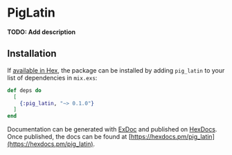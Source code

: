# PigLatin

**TODO: Add description**

## Installation

If [available in Hex](https://hex.pm/docs/publish), the package can be installed
by adding `pig_latin` to your list of dependencies in `mix.exs`:

```elixir
def deps do
  [
    {:pig_latin, "~> 0.1.0"}
  ]
end
```

Documentation can be generated with [ExDoc](https://github.com/elixir-lang/ex_doc)
and published on [HexDocs](https://hexdocs.pm). Once published, the docs can
be found at [https://hexdocs.pm/pig_latin](https://hexdocs.pm/pig_latin).

